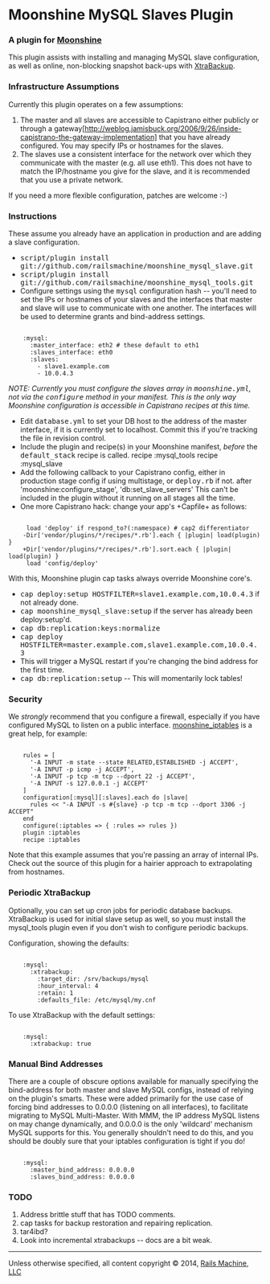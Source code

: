 # Moonshine MySQL Slaves Plugin

### A plugin for [Moonshine](http://github.com/railsmachine/moonshine)

This plugin assists with installing and managing MySQL slave configuration, as
well as online, non-blocking snapshot back-ups with [XtraBackup](http://www.percona.com/docs/wiki/percona-xtrabackup:start).

### Infrastructure Assumptions

Currently this plugin operates on a few assumptions:

1. The master and all slaves are accessible to Capistrano either publicly or
   through a gateway[http://weblog.jamisbuck.org/2006/9/26/inside-capistrano-the-gateway-implementation]
   that you have already configured. You may specify IPs or hostnames for the
   slaves.
1. The slaves use a consistent interface for the network over which they
   communicate with the master (e.g. all use eth1). This does not have to match
   the IP/hostname you give for the slave, and it is recommended that you use a
   private network.

If you need a more flexible configuration, patches are welcome :-)

### Instructions

These assume you already have an application in production and are adding a
slave configuration.

- <tt>script/plugin install git://github.com/railsmachine/moonshine_mysql_slave.git</tt>
- <tt>script/plugin install git://github.com/railsmachine/moonshine_mysql_tools.git</tt>
- Configure settings using the <tt>mysql</tt> configuration hash -- you'll need
  to set the IPs or hostnames of your slaves and the interfaces that master and
  slave will use to communicate with one another. The interfaces will be used to
  determine grants and bind-address settings.
<pre><code>
    :mysql:
      :master_interface: eth2 # these default to eth1
      :slaves_interface: eth0
      :slaves:
        - slave1.example.com
        - 10.0.4.3
</code></pre>
  <em>NOTE: Currently you must configure the slaves array in <tt>moonshine.yml</tt>,
  not via the <tt>configure</tt> method in your manifest. This is the only way
  Moonshine configuration is accessible in Capistrano recipes at this time.</em>
- Edit <tt>database.yml</tt> to set your DB host to the address of the master
  interface, if it is currently set to localhost. Commit this if you're tracking
  the file in revision control.
- Include the plugin and recipe(s) in your Moonshine manifest, *before* the
  <tt>default_stack</tt> recipe is called.
    recipe :mysql_tools
    recipe :mysql_slave
- Add the following callback to your Capistrano config, either in production
  stage config if using multistage, or <tt>deploy.rb</tt> if not.
      after 'moonshine:configure_stage', 'db:set_slave_servers'
  This can't be included in the plugin without it running on all stages all the
  time.
- One more Capistrano hack: change your app's +Capfile+ as follows:
<pre><code>
     load 'deploy' if respond_to?(:namespace) # cap2 differentiator
    -Dir['vendor/plugins/*/recipes/*.rb'].each { |plugin| load(plugin) }
    +Dir['vendor/plugins/*/recipes/*.rb'].sort.each { |plugin| load(plugin) }
     load 'config/deploy'
</code></pre>
  With this, Moonshine plugin cap tasks always override Moonshine core's.
- <tt>cap deploy:setup HOSTFILTER=slave1.example.com,10.0.4.3</tt> if not
  already done.
- <tt>cap moonshine_mysql_slave:setup</tt> if the server has already been
  deploy:setup'd.
- <tt>cap db:replication:keys:normalize</tt>
- <tt>cap deploy HOSTFILTER=master.example.com,slave1.example.com,10.0.4.3</tt>
 - This will trigger a MySQL restart if you're changing the bind address for
  the first time.
- <tt>cap db:replication:setup</tt> -- This will momentarily lock tables!

### Security

We *strongly* recommend that you configure a firewall, especially if you have
configured MySQL to listen on a public interface. [moonshine_iptables](http://github.com/railsmachine/moonshine_iptables)
is a great help, for example:
<pre><code>
    rules = [
      '-A INPUT -m state --state RELATED,ESTABLISHED -j ACCEPT',
      '-A INPUT -p icmp -j ACCEPT',
      '-A INPUT -p tcp -m tcp --dport 22 -j ACCEPT',
      '-A INPUT -s 127.0.0.1 -j ACCEPT'
    ]
    configuration[:mysql][:slaves].each do |slave|
      rules << "-A INPUT -s #{slave} -p tcp -m tcp --dport 3306 -j ACCEPT"
    end
    configure(:iptables => { :rules => rules })
    plugin :iptables
    recipe :iptables
</code></pre>
Note that this example assumes that you're passing an array of internal IPs.
Check out the source of this plugin for a hairier approach to extrapolating from
hostnames.

### Periodic XtraBackup

Optionally, you can set up cron jobs for periodic database backups. XtraBackup
is used for initial slave setup as well, so you must install the mysql_tools
plugin even if you don't wish to configure periodic backups.

Configuration, showing the defaults:
<pre><code>
    :mysql:
      :xtrabackup:
        :target_dir: /srv/backups/mysql
        :hour_interval: 4
        :retain: 1
        :defaults_file: /etc/mysql/my.cnf
</code></pre>
To use XtraBackup with the default settings:
<pre><code>
    :mysql:
      :xtrabackup: true
</code></pre>
### Manual Bind Addresses

There are a couple of obscure options available for manually specifying the
bind-address for both master and slave MySQL configs, instead of relying on the
plugin's smarts. These were added primarily for the use case of forcing bind
addresses to 0.0.0.0 (listening on all interfaces), to facilitate migrating to
MySQL Multi-Master. With MMM, the IP address MySQL listens on may change
dynamically, and 0.0.0.0 is the only 'wildcard' mechanism MySQL supports for
this. You generally shouldn't need to do this, and you should be doubly sure
that your iptables configuration is tight if you do!
<pre><code>
    :mysql:
      :master_bind_address: 0.0.0.0
      :slaves_bind_address: 0.0.0.0
</code></pre>
### TODO

1. Address brittle stuff that has TODO comments.
1. cap tasks for backup restoration and repairing replication.
1. tar4ibd?
1. Look into incremental xtrabackups -- docs are a bit weak.

***
Unless otherwise specified, all content copyright &copy; 2014, [Rails Machine, LLC](http://railsmachine.com)

